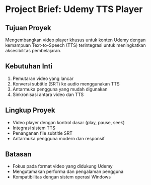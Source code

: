 # Project Brief: Udemy TTS Player

## Tujuan Proyek
Mengembangkan video player khusus untuk konten Udemy dengan kemampuan Text-to-Speech (TTS) terintegrasi untuk meningkatkan aksesibilitas pembelajaran.

## Kebutuhan Inti
1. Pemutaran video yang lancar
2. Konversi subtitle (SRT) ke audio menggunakan TTS
3. Antarmuka pengguna yang mudah digunakan
4. Sinkronisasi antara video dan TTS

## Lingkup Proyek
- Video player dengan kontrol dasar (play, pause, seek)
- Integrasi sistem TTS
- Penanganan file subtitle SRT
- Antarmuka pengguna modern dan responsif

## Batasan
- Fokus pada format video yang didukung Udemy
- Mengutamakan performa dan pengalaman pengguna
- Kompatibilitas dengan sistem operasi Windows